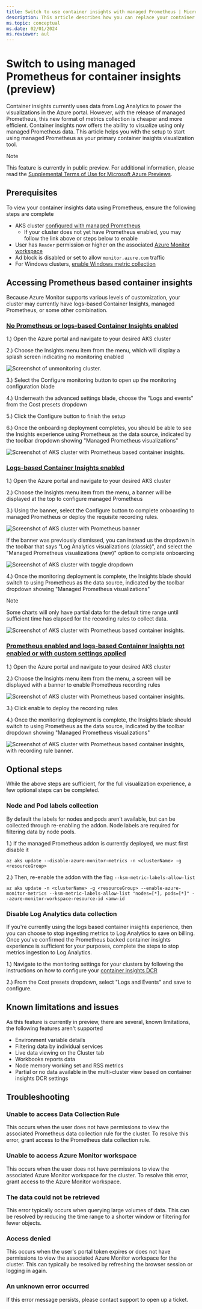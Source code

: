```yaml
---
title: Switch to use container insights with managed Prometheus | Microsoft Docs
description: This article describes how you can replace your container insights visualizations to use Prometheus metrics
ms.topic: conceptual
ms.date: 02/01/2024
ms.reviewer: aul
---
```


# Switch to using managed Prometheus for container insights (preview)

Container insights currently uses data from Log Analytics to power the visualizations in the Azure portal. However, with the release of managed Prometheus, this new format of metrics collection is cheaper and more efficient. Container insights now offers the ability to visualize using only managed Prometheus data. This article helps you with the setup to start using managed Prometheus as your primary container insights visualization tool.

> [!Note]
> This feature is currently in public preview. For additional information, please read the [Supplemental Terms of Use for Microsoft Azure Previews](https://azure.microsoft.com/support/legal/preview-supplemental-terms).

## Prerequisites

To view your container insights data using Prometheus, ensure the following steps are complete

* AKS cluster [configured with managed Prometheus](./kubernetes-monitoring-enable.md#existing-cluster-prometheus-only)
    * If your cluster does not yet have Prometheus enabled, you may follow the link above or steps below to enable 
* User has `Reader` permission or higher on the associated [Azure Monitor workspace](../essentials/azure-monitor-workspace-overview.md)
* Ad block is disabled or set to allow `monitor.azure.com` traffic
* For Windows clusters, [enable Windows metric collection](./kubernetes-monitoring-enable.md#enable-windows-metrics-collection-preview)

## Accessing Prometheus based container insights

Because Azure Monitor supports various levels of customization, your cluster may currently have logs-based Container Insights, managed Prometheus, or some other combination.

### [No Prometheus or logs-based Container Insights enabled](#tab/unmonitored)

1.) Open the Azure portal and navigate to your desired AKS cluster

2.) Choose the Insights menu item from the menu, which will display a splash screen indicating no monitoring enabled

![Screenshot of unmonitoring cluster.](media/container-insights-experience-v2/splash-screen-nothing-enabled.png)

3.) Select the Configure monitoring button to open up the monitoring configuration blade

4.) Underneath the advanced settings blade, choose the "Logs and events" from the Cost presets dropdown

5.) Click the Configure button to finish the setup

6.) Once the onboarding deployment completes, you should be able to see the Insights experience using Prometheus as the data source, indicated by the toolbar dropdown showing "Managed Prometheus visualizations"

![Screenshot of AKS cluster with Prometheus based container insights.](media/container-insights-experience-v2/ci-prom-full.png)

### [Logs-based Container Insights enabled](#tab/LA)

1.) Open the Azure portal and navigate to your desired AKS cluster

2.) Choose the Insights menu item from the menu, a banner will be displayed at the top to configure managed Prometheus

3.) Using the banner, select the Configure button to complete onboarding to managed Prometheus or deploy the requisite recording rules.

![Screenshot of AKS cluster with Prometheus banner](media/container-insights-experience-v2/ci-logs-prom-banner.png)

If the banner was previously dismissed, you can instead us the dropdown in the toolbar that says "Log Analytics visualizations (classic)", and select the "Managed Prometheus visualizations (new)" option to complete onboarding

![Screenshot of AKS cluster with toggle dropdown](media/container-insights-experience-v2/ci-logs-dropdown.png)

4.) Once the monitoring deployment is complete, the Insights blade should switch to using Prometheus as the data source, indicated by the toolbar dropdown showing "Managed Prometheus visualizations"

> [!Note]
> Some charts will only have partial data for the default time range until sufficient time has elapsed for the recording rules to collect data.

![Screenshot of AKS cluster with Prometheus based container insights.](media/container-insights-experience-v2/ci-prom-full.png)


### [Prometheus enabled and logs-based Container Insights not enabled or with custom settings applied](#tab/Prom)

1.) Open the Azure portal and navigate to your desired AKS cluster

2.) Choose the Insights menu item from the menu, a screen will be displayed with a banner to enable Prometheus recording rules

![Screenshot of AKS cluster with Prometheus based container insights.](media/container-insights-experience-v2/ci-splash-screen-prom-only.png)

3.) Click enable to deploy the recording rules

4.) Once the monitoring deployment is complete, the Insights blade should switch to using Prometheus as the data source, indicated by the toolbar dropdown showing "Managed Prometheus visualizations"

![Screenshot of AKS cluster with Prometheus based container insights, with recording rule banner.](media/container-insights-experience-v2/ci-prom-recording-rules-loading.png)



## Optional steps

While the above steps are sufficient, for the full visualization experience, a few optional steps can be completed.

### Node and Pod labels collection 

By default the labels for nodes and pods aren't available, but can be collected through re-enabling the addon. Node labels are required for filtering data by node pools.

1.) If the managed Prometheus addon is currently deployed, we must first disable it

```azurecli
az aks update --disable-azure-monitor-metrics -n <clusterName> -g <resourceGroup>
```

2.) Then, re-enable the addon with the flag `--ksm-metric-labels-allow-list`
    
```azurecli
az aks update -n <clusterName> -g <resourceGroup> --enable-azure-monitor-metrics --ksm-metric-labels-allow-list "nodes=[*], pods=[*]" --azure-monitor-workspace-resource-id <amw-id
```

### Disable Log Analytics data collection

If you're currently using the logs based container insights experience, then you can choose to stop ingesting metrics to Log Analytics to save on billing. Once you've confirmed the Prometheus backed container insights experience is sufficient for your purposes, complete the steps to stop metrics ingestion to Log Analytics.

1.) Navigate to the monitoring settings for your clusters by following the instructions on how to configure your [container insights DCR](./container-insights-data-collection-dcr.md#configure-data-collection)

2.) From the Cost presets dropdown, select "Logs and Events" and save to configure.

## Known limitations and issues

As this feature is currently in preview, there are several, known limitations, the following features aren't supported

* Environment variable details
* Filtering data by individual services
* Live data viewing on the Cluster tab
* Workbooks reports data
* Node memory working set and RSS metrics
* Partial or no data available in the multi-cluster view based on container insights DCR settings

## Troubleshooting

### Unable to access Data Collection Rule

This occurs when the user does not have permissions to view the associated Prometheus data collection rule for the cluster. To resolve this error, grant access to the Prometheus data collection rule.

### Unable to access Azure Monitor workspace

This occurs when the user does not have permissions to view the associated Azure Monitor workspace for the cluster. To resolve this error, grant access to the Azure Monitor workspace.

### The data could not be retrieved

This error typically occurs when querying large volumes of data. This can be resolved by reducing the time range to a shorter window or filtering for fewer objects.

### Access denied

This occurs when the user's portal token expires or does not have permissions to view the associated Azure Monitor workspace for the cluster. This can typically be resolved by refreshing the browser session or logging in again.

### An unknown error occurred

If this error message persists, please contact support to open up a ticket.
